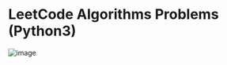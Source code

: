 # LeetCode Algorithms Problems (Python3)

![image](https://user-images.githubusercontent.com/45563371/152642141-772d6ecd-5f9a-4187-957b-a1d8c98d837e.png)
